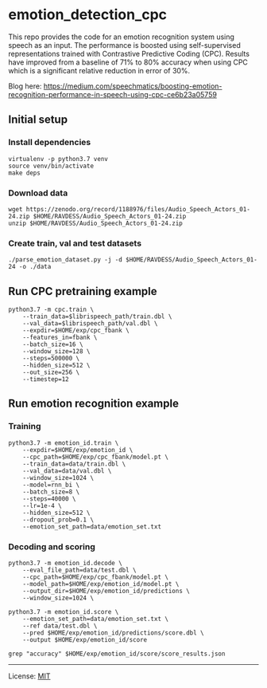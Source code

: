 # emotion_detection_cpc
This repo provides the code for an emotion recognition system using speech as an input. The performance is boosted using self-supervised representations trained with Contrastive Predictive Coding (CPC). Results have improved from a baseline of 71% to 80% accuracy when using CPC which is a significant relative reduction in error of 30%.

Blog here: https://medium.com/speechmatics/boosting-emotion-recognition-performance-in-speech-using-cpc-ce6b23a05759


## Initial setup 
### Install dependencies
```
virtualenv -p python3.7 venv
source venv/bin/activate
make deps
```

### Download data
```
wget https://zenodo.org/record/1188976/files/Audio_Speech_Actors_01-24.zip $HOME/RAVDESS/Audio_Speech_Actors_01-24.zip
unzip $HOME/RAVDESS/Audio_Speech_Actors_01-24.zip
```

### Create train, val and test datasets
```
./parse_emotion_dataset.py -j -d $HOME/RAVDESS/Audio_Speech_Actors_01-24 -o ./data
```


## Run CPC pretraining example
```
python3.7 -m cpc.train \
    --train_data=$librispeech_path/train.dbl \
    --val_data=$librispeech_path/val.dbl \
    --expdir=$HOME/exp/cpc_fbank \
    --features_in=fbank \
    --batch_size=16 \
    --window_size=128 \
    --steps=500000 \
    --hidden_size=512 \
    --out_size=256 \
    --timestep=12
```


## Run emotion recognition example
### Training
```
python3.7 -m emotion_id.train \
    --expdir=$HOME/exp/emotion_id \
    --cpc_path=$HOME/exp/cpc_fbank/model.pt \
    --train_data=data/train.dbl \
    --val_data=data/val.dbl \
    --window_size=1024 \
    --model=rnn_bi \
    --batch_size=8 \
    --steps=40000 \
    --lr=1e-4 \
    --hidden_size=512 \
    --dropout_prob=0.1 \
    --emotion_set_path=data/emotion_set.txt
```

### Decoding and scoring
```
python3.7 -m emotion_id.decode \
    --eval_file_path=data/test.dbl \
    --cpc_path=$HOME/exp/cpc_fbank/model.pt \
    --model_path=$HOME/exp/emotion_id/model.pt \
    --output_dir=$HOME/exp/emotion_id/predictions \
    --window_size=1024 \

python3.7 -m emotion_id.score \
    --emotion_set_path=data/emotion_set.txt \
    --ref data/test.dbl \
    --pred $HOME/exp/emotion_id/predictions/score.dbl \
    --output $HOME/exp/emotion_id/score

grep "accuracy" $HOME/exp/emotion_id/score/score_results.json
```

---

License: [MIT](LICENSE.txt)
